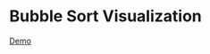 <h1>Bubble Sort Visualization</h1>
<a href="https://sachin-kumar-2003.github.io/BubbleSort_Visualization/" >Demo</a>
